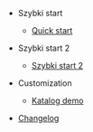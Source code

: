 <!-- TODO: Complete with your own sidebar structure and enable sidebar in index.html - or delete this file. -->
<!-- - [Home](/#docsifyjs-template)
- [FizAboutz]()
- [Buzz]()
- Foo
    * [Bar]()
    * [Baz]()
- [Katalog demo](/demo/)
    * [demo rozdz 2](/demo/#rozdzial-2)
    * [demo rozdz 3](/demo/#rozdzial-3) -->
- Szybki start
  - [Quick start](/#start)

- Szybki start 2
  - [Szybki start 2](/)

- Customization
  - [Katalog demo](demo/)

- [Changelog](changelog.md)

